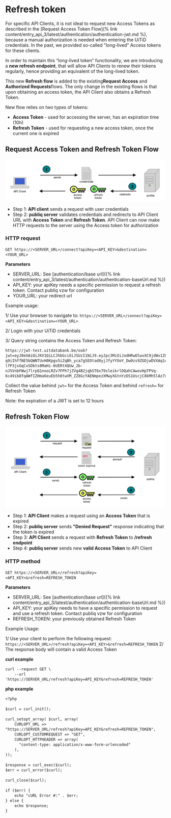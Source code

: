 ---
---

# Refresh token

For specific API Clients, it is not ideal to request new Access Tokens as described in the [Request Access Token Flow](% link content/entry_api_3/latest/authentication/authentication-jwt.md %), because a manual authorization is needed when entering the UiTiD credentials. In the past, we provided so-called "long-lived" Access tokens for these clients.

In order to maintain this “long-lived token” functionality, we are introducing a ​**new​ ​refresh​ endpoint**, that will allow API Clients to renew their tokens regularly, hence providing an equivalent of the long-lived token.

This new **​Refresh​ flow** is added to the existing **​Request Access**​ and ​**Authorized Requests** ​flows. The only change in the existing flows is that upon obtaining an access token, the API Client also obtains a Refresh Token.

New flow relies on two types of tokens:
- **Access Token​** - used for accessing the server, has an expiration time (10h)
- **Refresh Token​** - used for requesting a new access token, once the current one is expired

## Request Access Token and Refresh Token Flow

![Request Access Token Flow](/img/request-access-token-flow.png "Request Access Token Flow")

* Step 1: **API client** sends a request with user credentials
* Step 2: **publiq server** validates credentials and redirects to API Client URL with **Access Token** and **Refresh Token**. API Client can now make HTTP requests to the server using the Access token for authorization

### HTTP request

```
GET https://<SERVER_URL>/connect?apiKey=<API_KEY>&destination=<YOUR_URL>
```
**Parameters**

* SERVER_URL: See [authentication/base url]({% link content/entry_api_3/latest/authentication/authentication-baseUrl.md %})
* API_KEY: your apiKey needs a specific permission to request a refresh token. Contact publiq vzw for configuration
* YOUR_URL: your redirect url

Example usage:

1/ Use your browser to navigate to: `https://<SERVER_URL>/connect?apiKey=<API_KEY>&destination=<YOUR_URL>`

2/ Login with your UiTiD credentials

3/ Query string contains the Access Token and Refresh Token:

```
https://jwt-test.uitdatabank.be/oob?jwt=eyJ0eXAiOiJKV1QiLCJhbGciOiJSUzI1NiJ9.eyJpc3MiOiJodHRwOlwvXC9jdWx1ZGItand0LXByb3ZpZGVyLmRldiIsInVpZCI6Ijg2YTAyYzY1LTY5NmQtNGMxNi1hOWIxLTllM2JjOGU2MzAzYyIsIm5pY2siOiJTdGlrc2VscyIsImVtYWlsIjoic3RhbkBjdWx0dXVybmV0LmJlIiwiaWF0IjoxNTA1ODAzNzQzLCJleHAiOjE1MDU4NDY5NDMsIm5iZiI6MTUwNTgwMzc0M30.D92rUZYZGVUHEuOyqI1U5cmyaMTAY_Og7F4ehYtIGOs-q9iIhffNE5bQWNTUvH0Kpgv5iZqBh_yca7gSEOtad8yjJfyYYOoY_Dw0zs9ZGDjwDVXAq1clab9xfvEzwRx4cLVBrSdi8CwlCDI0LRTZ6zz_SGu-lfP3jsGqCxSDbts8MaHi-6UERtXQUw_2b-nJSVnbFWwj7lrpQ1nooLRZv7FPh7jZVg4B2jqbST6x79sleikrlDQahCAwovHpTPVq-6c49ib8fqAWfIZHma6euEb5h8twVM_ZZ8GcYAENmpezXMwyXGtnYzDS1UscjC8kMh5lAz7xNdU674jBwJz&refresh=WHbB1RatZQqI8K3abzUu1_GM5e7umYt8qStutFRHdDGij
```

Collect the value behind `jwt=` for the Access Token and behind `refresh=` for Refresh Token

Note: the expiration of a JWT is set to 12 hours

## Refresh Token Flow

![Refresh Token Flow](/img/refresh-token-flow.png "Refresh Token Flow")

* Step 1: **API Client** makes a request using an **Access Token** that is expired
* Step 2: **publiq server** sends **"Denied Request"** response indicating that the token is expired
* Step 3: **API Client** sends a request with **Refresh Token** to **/refresh endpoint**
* Step 4: **publiq server** sends new **valid Access Token** to API Client

### HTTP method

```
GET https://<SERVER_URL>/refresh?apiKey=<API_KEY>&refresh=REFRESH_TOKEN
```
**Parameters**

* SERVER_URL: See [authentication/base url]({% link content/entry_api_3/latest/authentication/authentication-baseUrl.md %})
* API_KEY: your apiKey needs to have a specific permission to request and use a refresh token. Contact publiq vzw for configuration
* REFRESH_TOKEN: your previously obtained Refresh Token

Example Usage:

1/ Use your client to perform the following request: `https://<SERVER_URL>/refresh?apiKey=<API_KEY>&refresh=REFRESH_TOKEN`
2/ The response body will contain a valid Access Token

**curl example**
```
curl --request GET \
    --url
'https://SERVER_URL/refresh?apiKey=API_KEY&refresh=REFRESH_TOKEN'
```

**php example**
```
<?php

$curl​ = curl_init();

curl_setopt_array( ​$curl​, array(
    CURLOPT_URL =>
"https://SERVER_URL/refresh?apiKey=API_KEY&refresh=REFRESH_TOKEN"​,
    CURLOPT_CUSTOMREQUEST => ​"GET"​,
    CURLOPT_HTTPHEADER => array(
      ​"content-type: application/x-www-form-urlencoded"
    ),
));

$response​ = curl_exec(​$curl​);
$err​ = curl_error(​$curl​);

curl_close(​$curl​);

if​ (​$err​) {
    echo ​"cURL Error #:"​ . ​$err​;
} ​else​ {
    echo ​$response​;
}
```
